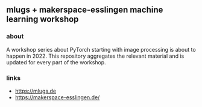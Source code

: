 ## mlugs + makerspace-esslingen machine learning workshop

### about

A workshop series about PyTorch starting with image processing is about to happen in 2022.
This repository aggregates the relevant material and is updated for every part of the workshop.

### links

- https://mlugs.de
- https://makerspace-esslingen.de/
